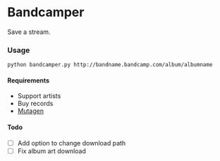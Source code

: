 # Bandcamper
Save a stream.

### Usage
`python bandcamper.py http://bandname.bandcamp.com/album/albumname`

#### Requirements
- Support artists
- Buy records
- [Mutagen](https://bitbucket.org/lazka/mutagen/downloads)

#### Todo
- [ ] Add option to change download path
- [ ] Fix album art download
